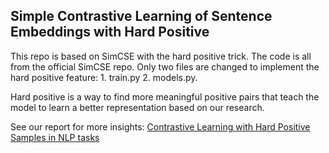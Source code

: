 ## Simple Contrastive Learning of Sentence Embeddings with Hard Positive

This repo is based on SimCSE with the hard positive trick. The code is all from the official SimCSE repo. Only two files are changed to implement the hard positive feature: 1. train.py 2. models.py.

Hard positive is a way to find more meaningful positive pairs that teach the model to learn a better representation based on our research.

See our report for more insights: [Contrastive Learning with Hard Positive Samples in NLP tasks](https://github.com/QiwenZz/simcse_w_hard_positive/blob/main/Contrastive%20Learning%20with%20Sub-optimal%20Positive%20Samples%20in%20NLP%20tasks.pdf)



